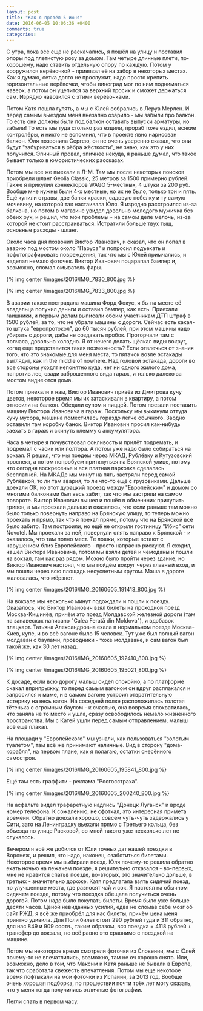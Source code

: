 ```yaml
---
layout: post
title: "Как я провёл 5 июня"
date: 2016-06-05 10:06:36 +0400
comments: true
categories: 
---
```

С утра, пока все еще не раскачались, я пошёл на улицу и поставил опоры под плетистую розу за домом. Там четыре длинные плети, по-хорошему, надо ставить отдельную опору по каждую. Потом у вооружился верёвочкой - привязал её на забор в некоторых местах. Как я думаю, сетка долго не прослужит, надо просто крепить горизонтальные верёвочки, чтобы виноград мог по ним подниматься наверх, а потом он уцепится за верхний тросик и сможет держаться сам. Изрядно навозился с этими верёвочками.

Потом Катя пошла гулять, а мы с Юлей собрались в Леруа Мерлен. И перед самым выездом меня внезапно озарило - мы забыли про балкон. То есть они должны были под балкон оставить выпуски арматуры, но забыли! То есть мы туда столько раз ездили, прораб тоже ездил, всякие контролёры, и никто не вспомнил, что в проекте явно нарисован балкон. Юля позвонила Сергею, он не очень уверенно сказал, что они будут "забуриваться в рёбра жёсткости", не знаю, как это у них получится. Эпичный провал, эпичнее некуда, я раньше думал, что такое бывает только в юмористических рассказах.

Потом мы все же выехали в Л-М. Там мы после некоторых поисков приобрели шланг Geolia Classic, 25 метров за 1500 примерно рублей. Также я прикупил коннекторов WAGO 5-местных, 4 штуки за 200 руб. Вообще мне нужны были 4-х местные, но их не было, только три и пять. Ещё купили отравы, две банки краски, садовую побелку и ту самую мочевину, на которой так настаивала Юля. Я изрядно расстроился из-за балкона, но потом в магазине увидел довольно молодого мужичка без обеих рук, и решил, что мои проблемы - на самом деле мелочь, из-за которой не стоит расстраиваться. Истратили больше твух тыщ, основные расходы - шланг.

Около часа дня позвонил Виктор Иванович, и сказал, что он попал в аварию под мостом около "Паруса" и попросил подъехать и пофотографировать повреждения, так что мы с Юлей примчались, и наделал немало фоточек. Виктор Иванович поцарапал бампер и, возможно, сломал омыватель фары. 

{% img center /images/2016/IMG_7830_800.jpg %}

{% img center /images/2016/IMG_7833_800.jpg %}

В аварии также пострадала машина Форд Фокус, я бы на месте её владельца получил деньги и оставил бампер, как есть. Приехали гаишники, и первым делам выписали обоим участникам ДТП штраф в 1500 рублей, за то, что не убрали машины с дороги. Сейчас есть какая-то штука "европротокол", до 60 тысяч рублей, при этом машины надо убирать с дороги, дабы не создавать пробок. Проторчали там с полчаса, довольно холодно. Я от нечего делать щёлкал виды вокруг, когад еще представится такая возможность? Если отвлечься от знания того, что это знакомые для меня места, то пятачок возле эстакады выглядит, как in the middle of nowhere. Над головой эстакада, дороги во все стороны уходят непонятно куда, нет ни одного жилого дома, напротив лес, сзади заброшенного вида гараж, и только далеко за мостом виднеются дома.

Потом приехали к нам, Виктор Иванович привёз из Дмитрова кучу цветов, некоторое время мы их затаскивали в квартиру, а потом относили на балкон. Обедали супом и пиццей. Потом поезали поставить машину Виктора Ивановича в гараж. Поскольку мы выкинули оттуда кучу мусора, машина поместилась гораздо легче обычного. Заодно оставили там коробку банок. Виктор Иванович просил как-нибудь заехать в гараж и скинуть клемму с аккумулятора.

Часа в четыре я почувствовал сонливость и прилёт подремать, и подремал с часик или полтора. А потом уже надо было собираться на вокзал. Я решил, что мы поедем через МКАД, Рублёвку и Кутузовский проспект, а потом попробуем приткнуться на Брянской улице, потому что сегодня воскресенье и вся платная парковка сделалась бесплатной. На МКАДе мы минут на пять застряли перед самой Рублёвкой, то ли там авария, то ли что-то ещё с грузовиками. Дальше доехали ОК, но этот дурацкий проезд между "Европейским" и домом со многими балконами был весь забит, так что мы застряли на самом повороте. Виктор Иванович вышел и пошёл в обменнник прикупить гривен, а мы проехали дальше и оказалось, что если раньше там можно было только повернуть направо на Брянскую улицу, то теперь можно проехать и прямо, так что я поехал прямо, потому что на Брянской всё было забито. Там построили, но ещё не открыли гостиницу "Ибис" сети Novotel. Мы проехали за ней, повернули опять направо к Брянской - и оказалось, что там полно мест. Те лошки, которые встают с нарушением близ Европейского - просто напрасно рискуют. Я сходил, нашёл Виктора Ивановича, потом мы взяли детей и чемоданы и пошли на вокзал, там как раз рядом. Можно было пройти через здание, но Виктор Иванович настоял, что мы пойдём вокруг через главный вход, и мы пошли через всю площадь несусветным кругом. Маша в дороге жаловалась, что мёрзнет. 

{% img center /images/2016/IMG_20160605_191413_800.jpg %}

На вокзале мы несколько минут подождали и пошли к поезду. Оказалось, что Виктор Иванович взял билеты на проходной поезд Москва-Кишинёв, причём это поезд Молдавской железной дороги (там на занавесках написано "Calea Ferată din Moldova"), и вдобавок плацкарт. Татьяна Александровна ехала в нормальном поезде Москва-Киев, купе, и во всё вагоне было 15 человек. Тут уже был полный вагон молдаван с баулами, проводники - тоже молдаване, и сам вагон был такой же, как 30 лет назад.

{% img center /images/2016/IMG_20160605_192410_800.jpg %}

{% img center /images/2016/IMG_20160605_195021_800.jpg %}

К досаде, если всю дорогу малыш сидел спокойно, а по платформе скакал вприпрыжку, то перед самым вагоном он вдруг расплакался и запросился к маме, и в самом вагоне устроил отвратительную истерику на весь вагон. На соседней полке расположилась толстая тётенька с огромным баулом - к счастью, она вовремя спохватилась, что заняла не то место и ушла, сразу освободилось немало жизненного пространства. Мы с Катей ушли перед самым отправлением, малыш всё ещё плакал. 

На площади у "Европейского" мы узнали, как пользоваться "золотым туалетом", там всё же принимают наличные. Вид в сторону "дома-корабля", на первом плане, как я полагаю, остатки снесённого самостроя.

{% img center /images/2016/IMG_20160605_195841_800.jpg %}

Ещё там есть граффити - реклама "Росгосстраха".

{% img center /images/2016/IMG_20160605_200240_800.jpg %}

На асфальте видел трафаретную надпись "Донецк Луганск" и вроде номер телефона. К сожалению, не сфоткал, это интересная примета времени. Обратно доехали хорошо, совсем чуть-чуть задержались у Сити, зато на Ленинградку вьехали прямо с Третьего кольца, без объезда по улице Расковой, со мной такого уже несколько лет не случалось.
 
Вечером я всё же добился от Юли точных дат нашей поездки в Воронеж, и решил, что надо, наконец, озаботиться билетами. Некоторое время мы выбирали поезд. Юля почему-то решила обратно ехать ночью на лежачем поезде, я решительно отказался - во-первых, мне не нравится спатьв  поезде, во-вторых, это значительно дольше, в третьих - значительно дороже. Катя предлагала взять сидячий поезд, но улучшенные места, где разносят чай и сок. Я настоял на обычном сидячем поезде, потому что поездка обещала получиться очень дорогой. Потом надо было покупать билеты. Время было уже больше десяти часов. Ценой невиданных усилий, едва не сломав себе мозг об сайт РЖД, я всё же приобрёл для нас билеты, причём цена меня приятно удивила. Для Поли билет стоит 290 рублей туда и 311 обратно, для нас 849 и 909 соотв., таким образом, вся поездка = 4118 рублей + трансфер до вокзала, но всё равно это сравнимо с поездкой на машине.

Потом мы некоторое время смотрели фоточки из Словении, мы с Юлей почему-то не впечатлились, возможно, там не оч хорошо снято. Или, возможно, дело в том, что Максим и Катя раньше не бывали в Европе, так что сработала свежесть впечатления. Потом мы еще некотоое время пофтыкали на мои фоточки из Испании, за 2013 год. Вообще очень хорошая подборка, по прошествии почти трёх лет могу сказать, что у меня тогда получились отличные фотографии.

Легли спать в первом часу.